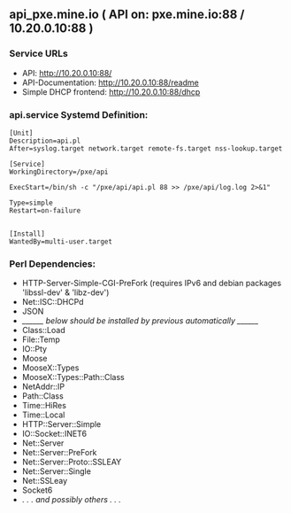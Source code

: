 ## api_pxe.mine.io ( API on: pxe.mine.io:88 / 10.20.0.10:88 )

### Service URLs


* API: http://10.20.0.10:88/
* API-Documentation: http://10.20.0.10:88/readme
* Simple DHCP frontend: http://10.20.0.10:88/dhcp


### api.service Systemd Definition:

    [Unit]
    Description=api.pl
    After=syslog.target network.target remote-fs.target nss-lookup.target
     
    [Service]
    WorkingDirectory=/pxe/api
     
    ExecStart=/bin/sh -c "/pxe/api/api.pl 88 >> /pxe/api/log.log 2>&1"
     
    Type=simple
    Restart=on-failure
     
     
    [Install]
    WantedBy=multi-user.target


### Perl Dependencies:
 - HTTP-Server-Simple-CGI-PreFork   (requires IPv6 and debian packages 'libssl-dev' & 'libz-dev')
 - Net::ISC::DHCPd
 - JSON
 - *______ below should be installed by previous automatically ______*
 - Class::Load
 - File::Temp
 - IO::Pty
 - Moose
 - MooseX::Types
 - MooseX::Types::Path::Class
 - NetAddr::IP
 - Path::Class
 - Time::HiRes
 - Time::Local
 - HTTP::Server::Simple
 - IO::Socket::INET6
 - Net::Server
 - Net::Server::PreFork
 - Net::Server::Proto::SSLEAY
 - Net::Server::Single
 - Net::SSLeay
 - Socket6
 - *. . . and possibly others . . .*
